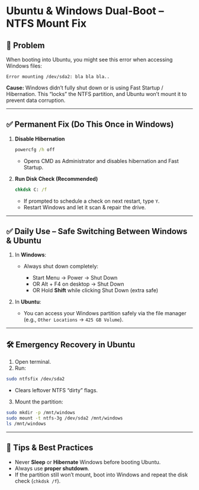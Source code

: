 # Ubuntu & Windows Dual-Boot – NTFS Mount Fix

## 🛑 Problem

When booting into Ubuntu, you might see this error when accessing Windows files:

```
Error mounting /dev/sda2: bla bla bla..
```

**Cause:**
Windows didn’t fully shut down or is using Fast Startup / Hibernation. This “locks” the NTFS partition, and Ubuntu won’t mount it to prevent data corruption.

---

## ✅ Permanent Fix (Do This Once in Windows)

1. **Disable Hibernation**

   ```cmd
   powercfg /h off
   ```

   * Opens CMD as Administrator and disables hibernation and Fast Startup.

2. **Run Disk Check (Recommended)**

   ```cmd
   chkdsk C: /f
   ```

   * If prompted to schedule a check on next restart, type `Y`.
   * Restart Windows and let it scan & repair the drive.

---

## ✅ Daily Use – Safe Switching Between Windows & Ubuntu

1. In **Windows**:

   * Always shut down completely:

     * Start Menu → Power → Shut Down
     * OR Alt + F4 on desktop → Shut Down
     * OR Hold **Shift** while clicking Shut Down (extra safe)

2. In **Ubuntu**:

   * You can access your Windows partition safely via the file manager (e.g., `Other Locations` → `425 GB Volume`).

---

## 🛠 Emergency Recovery in Ubuntu

1. Open terminal.
2. Run:

```bash
sudo ntfsfix /dev/sda2
```

* Clears leftover NTFS “dirty” flags.

3. Mount the partition:

```bash
sudo mkdir -p /mnt/windows
sudo mount -t ntfs-3g /dev/sda2 /mnt/windows
ls /mnt/windows
```

---

## 🧠 Tips & Best Practices

* Never **Sleep** or **Hibernate** Windows before booting Ubuntu.
* Always use **proper shutdown**.
* If the partition still won’t mount, boot into Windows and repeat the disk check (`chkdsk /f`).
